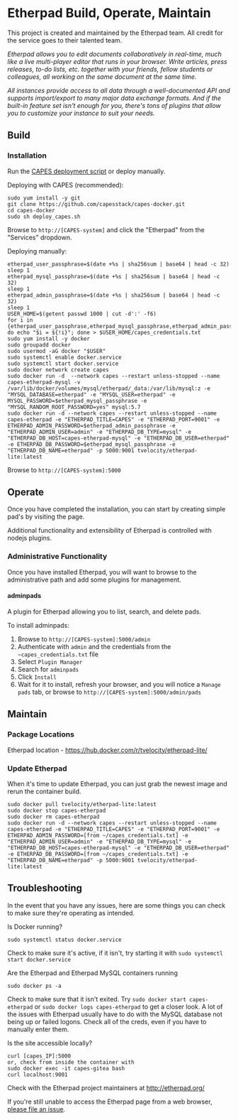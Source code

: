 # Etherpad Build, Operate, Maintain
This project is created and maintained by the Etherpad team. All credit for the service goes to their talented team.

_Etherpad allows you to edit documents collaboratively in real-time, much like a live multi-player editor that runs in your browser. Write articles, press releases, to-do lists, etc. together with your friends, fellow students or colleagues, all working on the same document at the same time._

_All instances provide access to all data through a well-documented API and supports import/export to many major data exchange formats. And if the built-in feature set isn't enough for you, there's tons of plugins that allow you to customize your instance to suit your needs._

## Build

### Installation
Run the [CAPES deployment script](../deploy_capes.sh) or deploy manually.

Deploying with CAPES (recommended):
```
sudo yum install -y git
git clone https://github.com/capesstack/capes-docker.git
cd capes-docker
sudo sh deploy_capes.sh
```
Browse to `http://[CAPES-system]` and click the "Etherpad" from the "Services" dropdown.

Deploying manually:
```
etherpad_user_passphrase=$(date +%s | sha256sum | base64 | head -c 32)
sleep 1
etherpad_mysql_passphrase=$(date +%s | sha256sum | base64 | head -c 32)
sleep 1
etherpad_admin_passphrase=$(date +%s | sha256sum | base64 | head -c 32)
sleep 1
USER_HOME=$(getent passwd 1000 | cut -d':' -f6)
for i in {etherpad_user_passphrase,etherpad_mysql_passphrase,etherpad_admin_passphrase}; do echo "$i = ${!i}"; done > $USER_HOME/capes_credentials.txt
sudo yum install -y docker
sudo groupadd docker
sudo usermod -aG docker "$USER"
sudo systemctl enable docker.service
sudo systemctl start docker.service
sudo docker network create capes
sudo docker run -d  --network capes --restart unless-stopped --name capes-etherpad-mysql -v /var/lib/docker/volumes/mysql/etherpad/_data:/var/lib/mysql:z -e "MYSQL_DATABASE=etherpad" -e "MYSQL_USER=etherpad" -e MYSQL_PASSWORD=$etherpad_mysql_passphrase -e "MYSQL_RANDOM_ROOT_PASSWORD=yes" mysql:5.7
sudo docker run -d --network capes --restart unless-stopped --name capes-etherpad -e "ETHERPAD_TITLE=CAPES" -e "ETHERPAD_PORT=9001" -e ETHERPAD_ADMIN_PASSWORD=$etherpad_admin_passphrase -e "ETHERPAD_ADMIN_USER=admin" -e "ETHERPAD_DB_TYPE=mysql" -e "ETHERPAD_DB_HOST=capes-etherpad-mysql" -e "ETHERPAD_DB_USER=etherpad" -e ETHERPAD_DB_PASSWORD=$etherpad_mysql_passphrase -e "ETHERPAD_DB_NAME=etherpad" -p 5000:9001 tvelocity/etherpad-lite:latest
```
Browse to `http://[CAPES-system]:5000`

## Operate
Once you have completed the installation, you can start by creating simple pad's by visiting the page.

Additional functionality and extensibility of Etherpad is controlled with nodejs plugins.

### Administrative Functionality
Once you have installed Etherpad, you will want to browse to the administrative path and add some plugins for management.

#### adminpads
A plugin for Etherpad allowing you to list, search, and delete pads.

To install adminpads:
1. Browse to `http://[CAPES-system]:5000/admin`
1. Authenticate with `admin` and the credentials from the `~capes_credentials.txt` file
1. Select `Plugin Manager`
1. Search for `adminpads`
1. Click `Install`
1. Wait for it to install, refresh your browser, and you will notice a `Manage pads` tab, or browse to `http://[CAPES-system]:5000/admin/pads`

## Maintain

### Package Locations
Etherpad location - https://hub.docker.com/r/tvelocity/etherpad-lite/

### Update Etherpad
When it's time to update Etherpad, you can just grab the newest image and rerun the container build.
```
sudo docker pull tvelocity/etherpad-lite:latest
sudo docker stop capes-etherpad
sudo docker rm capes-etherpad
sudo docker run -d --network capes --restart unless-stopped --name capes-etherpad -e "ETHERPAD_TITLE=CAPES" -e "ETHERPAD_PORT=9001" -e ETHERPAD_ADMIN_PASSWORD=[from ~/capes_credentials.txt] -e "ETHERPAD_ADMIN_USER=admin" -e "ETHERPAD_DB_TYPE=mysql" -e "ETHERPAD_DB_HOST=capes-etherpad-mysql" -e "ETHERPAD_DB_USER=etherpad" -e ETHERPAD_DB_PASSWORD=[from ~/capes_credentials.txt] -e "ETHERPAD_DB_NAME=etherpad" -p 5000:9001 tvelocity/etherpad-lite:latest
```

## Troubleshooting
In the event that you have any issues, here are some things you can check to make sure they're operating as intended.

Is Docker running?
```
sudo systemctl status docker.service
```
Check to make sure it's active, if it isn't, try starting it with `sudo systemctl start docker.service`

Are the Etherpad and Etherpad MySQL containers running
```
sudo docker ps -a
```
Check to make sure that it isn't exited. Try `sudo docker start capes-etherpad` or `sudo docker logs capes-etherpad` to get a closer look. A lot of the issues with Etherpad usually have to do with the MySQL database not being up or failed logons. Check all of the creds, even if you have to manually enter them.

Is the site accessible locally?
```
curl [capes_IP]:5000
or, check from inside the container with
sudo docker exec -it capes-gitea bash
curl localhost:9001
```

Check with the Etherpad project maintainers at http://etherpad.org/

If you're still unable to access the Etherpad page from a web browser, [please file an issue](https://github.com/capesstack/capes-docker/issues).
